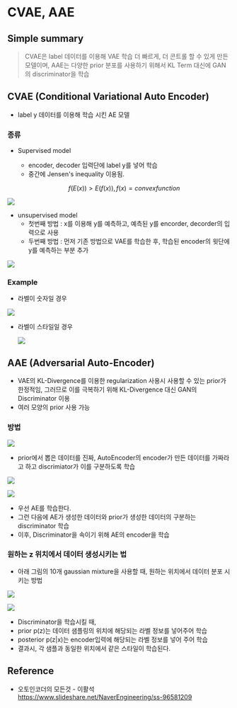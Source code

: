 # CVAE, AAE



## Simple summary

>CVAE은 label 데이터를 이용해 VAE 학습 더 빠르게, 더 콘트롤 할 수 있게 만든 모델이며, AAE는 다양한 prior 분포를 사용하기 위해서 KL Term 대신에 GAN의 discriminator을 학습



## CVAE (Conditional Variational Auto Encoder)

- label y 데이터를 이용해 학습 시킨 AE 모델



### 종류

- Supervised model

  - encoder, decoder 입력단에 label y를 넣어 학습
  - 중간에 Jensen's inequality 이용됨. 

  $$
  f(E(x)) > E(f(x)), f(x) = convex function
  $$




![](../../images/cae-1.png)



- unsupervised model
  - 첫번째 방법 : x를 이용해 y를 예측하고, 예측된 y를 encorder, decorder의 입력으로 사용
  - 두번째 방법 : 먼저 기존 방법으로 VAE를 학습한 후, 학습된 encoder의 윗단에 y를 예측하는 부분 추가

![](../../images/cae-2.png)



### Example

- 라벨이 숫자일 경우

![](../../images/cae-3.png)

- 라벨이 스타일일 경우

  ![](../../images/cae-4.png)



## AAE (Adversarial Auto-Encoder)

- VAE의 KL-Divergence를 이용한 regularization 사용시 사용할 수 있는 prior가 한정적임, 그러므로 이를 극복하기 위해 KL-Divergence 대신 GAN의 Discriminator 이용
- 여러 모양의 prior 사용 가능



### 방법

![](../../images/aae-1.png)

- prior에서 뽑은 데이터를 진짜, AutoEncoder의 encoder가 만든 데이터를 가짜라고 하고 discrimiator가 이를 구분하도록 학습



![](../../images/aae-2.png)

![](../../images/aae-3.png)

- 우선 AE를 학습한다.
- 그런 다음에 AE가 생성한 데이터와 prior가 생성한 데이터의 구분하는 discriminator 학습
- 이후, Discriminator을 속이기 위해 AE의 encoder을 학습



### 원하는 z 위치에서 데이터 생성시키는 법

- 아래 그림의 10개 gaussian mixture을 사용할 때, 원하는 위치에서 데이터 분포 시키는 방법

![](../../images/aae-7.png)



![](../../images/aae-6.png)

-  Discriminator을 학습시킬 때, 
  - prior p(z)는 데이터 샘플링의 위치에 해당되는 라벨 정보를 넣어주어 학습
  - posterior p(z|x)는 encoder입력에 해당되는 라벨 정보를 넣어 주어 학습
- 결과시, 각 샘플과 동일한 위치에서 같은 스타일이 학습된다.



## Reference

- 오토인코더의 모든것 - 이활석 https://www.slideshare.net/NaverEngineering/ss-96581209
